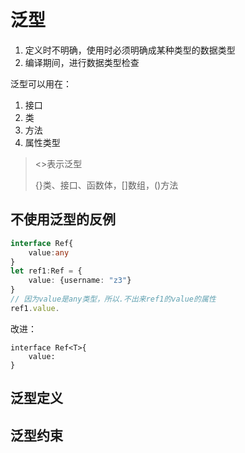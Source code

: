 # 泛型

1. 定义时不明确，使用时必须明确成某种类型的数据类型
2. 编译期间，进行数据类型检查

泛型可以用在：

1. 接口
2. 类
3. 方法
4. 属性类型



> <>表示泛型
>
> {}类、接口、函数体，[]数组，()方法

## 不使用泛型的反例

```ts
interface Ref{
    value:any
}
let ref1:Ref = {
    value: {username: "z3"}
}
// 因为value是any类型，所以.不出来ref1的value的属性
ref1.value.
```

改进：

```
interface Ref<T>{
	value:
}
```



## 泛型定义



## 泛型约束